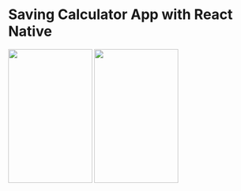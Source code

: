 # Saving Calculator App with React Native
<image src="images/1.jpg" height="270" width="170">
<image src="images/2.jpg" height="270" width="170">

